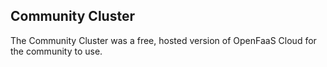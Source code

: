## Community Cluster

The Community Cluster was a free, hosted version of OpenFaaS Cloud for the community to use.

